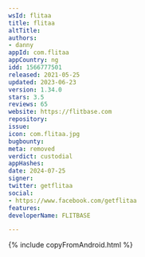 ```yaml
---
wsId: flitaa
title: flitaa
altTitle: 
authors:
- danny
appId: com.flitaa
appCountry: ng
idd: 1566777501
released: 2021-05-25
updated: 2023-06-23
version: 1.34.0
stars: 3.5
reviews: 65
website: https://flitbase.com
repository: 
issue: 
icon: com.flitaa.jpg
bugbounty: 
meta: removed
verdict: custodial
appHashes: 
date: 2024-07-25
signer: 
twitter: getflitaa
social:
- https://www.facebook.com/getflitaa
features: 
developerName: FLITBASE

---
```


{% include copyFromAndroid.html %}
